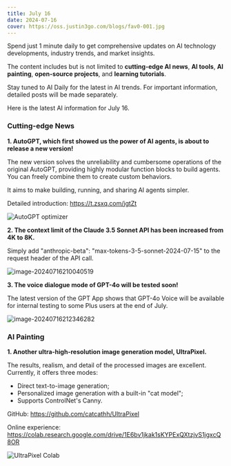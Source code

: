 ```yaml
---
title: July 16
date: 2024-07-16
cover: https://oss.justin3go.com/blogs/fav0-001.jpg
---
```


Spend just 1 minute daily to get comprehensive updates on AI technology developments, industry trends, and market insights.

The content includes but is not limited to **cutting-edge AI news**, **AI tools**, **AI painting**, **open-source projects**, and **learning tutorials**.

Stay tuned to AI Daily for the latest in AI trends. For important information, detailed posts will be made separately.

Here is the latest AI information for July 16.

### Cutting-edge News

**1. AutoGPT, which first showed us the power of AI agents, is about to release a new version!**

The new version solves the unreliability and cumbersome operations of the original AutoGPT, providing highly modular function blocks to build agents. You can freely combine them to create custom behaviors.

It aims to make building, running, and sharing AI agents simpler.

Detailed introduction: https://t.zsxq.com/jgtZt

![AutoGPT optimizer](https://cdn.jsdelivr.net/gh/freelander/oss@master/ai-daily/2024-07-16/AutoGPT%20optimizer.gif)

**2. The context limit of the Claude 3.5 Sonnet API has been increased from 4K to 8K.**

Simply add "anthropic-beta": "max-tokens-3-5-sonnet-2024-07-15" to the request header of the API call.

![image-20240716210040519](https://cdn.jsdelivr.net/gh/freelander/oss@master/ai-daily/2024-07-16/image-20240716210040519.png)

**3. The voice dialogue mode of GPT-4o will be tested soon!**

The latest version of the GPT App shows that GPT-4o Voice will be available for internal testing to some Plus users at the end of July.

![image-20240716212346282](https://cdn.jsdelivr.net/gh/freelander/oss@master/ai-daily/2024-07-16/image-20240716212346282.png)

### AI Painting

**1. Another ultra-high-resolution image generation model, UltraPixel.**

The results, realism, and detail of the processed images are excellent. Currently, it offers three modes:

- Direct text-to-image generation;
- Personalized image generation with a built-in "cat model";
- Supports ControlNet's Canny.

GitHub: https://github.com/catcathh/UltraPixel

Online experience: https://colab.research.google.com/drive/1E6bv1jkak1sKYPExQXtzjvS1jgxcQ8OR

![UltraPixel Colab](https://cdn.jsdelivr.net/gh/freelander/oss@master/ai-daily/2024-07-16/UltraPixel%20Colab.jpeg)

